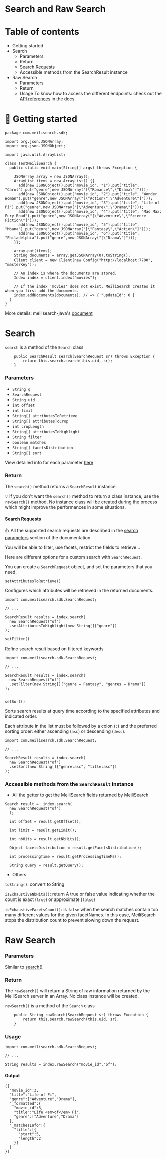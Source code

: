 # Search and Raw Search

Table of contents
=================

* Getting started
* Search
    * Parameters
    * Return
    * Search Requests
    * Accessible methods from the SearchResult instance
* Raw Search
  * Parameters
  * Return
  * Usage
To know how to access the different endpoints: check out the [API references](https://docs.meilisearch.com/reference/api/) in the docs.

🚀 Getting started
=================
```
package com.meilisearch.sdk;

import org.json.JSONArray;
import org.json.JSONObject;

import java.util.ArrayList;

class TestMeiliSearch {
  public static void main(String[] args) throws Exception {

    JSONArray array = new JSONArray();
    ArrayList items = new ArrayList() {{
      add(new JSONObject().put("movie_id", "1").put("title", "Carol").put("genre",new JSONArray("[\"Romance\",\"Drama\"]")));
      add(new JSONObject().put("movie_id", "2").put("title", "Wonder Woman").put("genre",new JSONArray("[\"Action\",\"Adventure\"]")));
      add(new JSONObject().put("movie_id", "3").put("title", "Life of Pi").put("genre",new JSONArray("[\"Adventure\",\"Drama\"]")));
      add(new JSONObject().put("movie_id", "4").put("title", "Mad Max: Fury Road").put("genre",new JSONArray("[\"Adventure\",\"Science Fiction\"]")));
      add(new JSONObject().put("movie_id", "5").put("title", "Moana").put("genre",new JSONArray("[\"Fantasy\",\"Action\"]")));
      add(new JSONObject().put("movie_id", "6").put("title", "Philadelphia").put("genre",new JSONArray("[\"Drama\"]")));
    }};

    array.put(items);
    String documents = array.getJSONArray(0).toString();
    Client client = new Client(new Config("http://localhost:7700", "masterKey"));

    // An index is where the documents are stored.
    Index index = client.index("movies");

    // If the index 'movies' does not exist, MeiliSearch creates it when you first add the documents.
    index.addDocuments(documents); // => { "updateId": 0 }
  }
}

```
More details: meilisearch-java's [document](https://github.com/meilisearch/meilisearch-java)

Search
=====
`search` is a method of the `Search` class

```
    public SearchResult search(SearchRequest sr) throws Exception {
        return this.search.search(this.uid, sr);
    }
```
### Parameters
* `String q`
* `SearchRequest`
* `String uid`
* `int offset`
* `int limit`
* `String[] attributesToRetrieve`
* `String[] attributesToCrop`
* `int cropLength`
* `String[] attributesToHighlight`
* `String filter`
* `boolean matches`
* `String[] facetsDistribution`
* `String[] sort`

View detailed info for each parameter [here](https://docs.meilisearch.com/reference/api/search.html#search-in-an-index-with-post-route)

### Return
The `search()` method returns a `SearchResult` instance.

💡 If you don't want the `search()` method to return a class instance, use the `rawSearch()` method. No instance class will be created during the process which might improve the performances in some situations.

#### Search Requests

👍 All the supported search requests are described in the [search parameters](https://docs.meilisearch.com/reference/features/search_parameters.html#parameters) section of the documentation.

You will be able to filter, use facets, restrict the fields to retrieve...

Here are different options for a custom search with `SearchRequest`. 

You can create a `SearchRequest` object, and set the parameters that you need.

`setAttributesToRetrieve()`

Configures which attributes will be retrieved in the returned documents.
```
import com.meilisearch.sdk.SearchRequest;

// ...

SearchResult results = index.search(
  new SearchRequest("of")
  .setAttributesToHighlight(new String[]{"genre"})
);
```

`setFilter()`

Refine search result based on filtered keywords
```
import com.meilisearch.sdk.SearchRequest;

// ...

SearchResult results = index.search(
  new SearchRequest("of")
  .setFilter(new String[]{"genre = Fantasy", "genres = Drama"})
);
 
```
`setSort()`

Sorts search results at query time according to the specified attributes and indicated order.

Each attribute in the list must be followed by a colon (`:`) and the preferred sorting order: either ascending (`asc`) or descending (`desc`).

```
import com.meilisearch.sdk.SearchRequest;

// ...

SearchResult results = index.search(
  new SearchRequest("of")
  .setSort(new String[]{"genre:asc", "title:asc"})
);
```

### Accessible methods from the `SearchResult` instance
* All the getter to get the MeiliSearch fields returned by MeiliSearch

```
Search result =  index.search(
  new SearchRequest("of")
  );
  
  int offSet = result.getOffset();
  
  int limit = result.getLimit();
  
  int nbHits = result.getNbHits();
  
  Object facetsDistribution = result.getFacetsDistribution();
  
  int processingTime = result.getProcessingTimeMs();
  
  String query = result.getQuery();
```
* Others:

`toString()`: convert to String

`isExhaustiveNbHits()`: return A true or false value indicating whether the count is exact (`true`) or approximate (`false`)

`isExhaustiveFacetsCount()`: is `false` when the search matches contain too many different values for the given facetNames. In this case, MeiliSearch stops the distribution count to prevent slowing down the request.


Raw Search
=========
### Parameters
Similar to [search()](#search)

### Return
The `rawSearch()` will return a String of raw information returned by the MeiliSearch server in an Array. No class instance will be created.

`rawSearch()` is a method of the `Search` class

```
    public String rawSearch(SearchRequest sr) throws Exception {
        return this.search.rawSearch(this.uid, sr);
    }
```



### Usage
```
import com.meilisearch.sdk.SearchRequest;

// ...

String results = index.rawSearch("movie_id","of");
```
#### Output
```
[{
  "movie_id":3,
  "title":"Life of Pi",
  "genre":["Adventure","Drama"],
  "_formatted":{
    "movie_id":3,
    "title":"Life <em>of</em> Pi",
    "genre":["Adventure","Drama"]
  },
  "_matchesInfo":{
    "title":[{
      "start":5,
      "length":2
    }]
  }
}]

```
